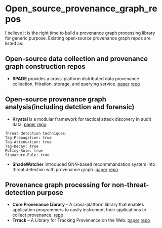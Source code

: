 # Open_source_provenance_graph_repos
I believe it is the right time to build a provenance graph processing library for generic purpose. Existing open-source provenance graph repos are listed as:

## Open-source data collection and provenance graph construction repos
- **SPADE** provides a cross-platform distributed data provenance collection, filtration, storage, and querying service. [paper](http://www.csl.sri.com/users/gehani/papers/MW-2012.SPADE.pdf) [repo](https://github.com/ashish-gehani/SPADE)

## Open-source provenance graph analysis(including detction and forensic)
- **Krystal** is a modular framework for tactical attack discovery in audit data. [paper](https://www.sciencedirect.com/science/article/pii/S016740482200222X) [repo](https://github.com/sepses/Krystal)

```
Threat detection techniques:
Tag-Propagation: true
Tag-Attenuation: true
Tag-Decay: true
Policy-Rule: true
Signature-Rule: true
````

- **ShadeWatcher** introduced GNN-based reconmmandation system into threat detection with provenance graph. [paper](https://jun-zeng.github.io/file/shadewatcher_paper.pdf) [repo](https://github.com/jun-zeng/ShadeWatcher)

## Provenance graph processing for non-threat-detection purpose
- **Core Provenance Library** - A cross-platform library that enables application programmers to easily instrument their applications to collect provenance. [repo](https://code.google.com/archive/p/core-provenance-library/)
- **Trrack** – A Library for Tracking Provenance on the Web. [paper](https://osf.io/wnctb/download) [repo](https://github.com/VisualStorytelling/provenance-core/)

